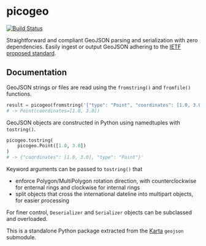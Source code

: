 # picogeo

[![Build Status](https://travis-ci.org/fortyninemaps/picogeojson.svg?branch=master)](https://travis-ci.org/fortyninemaps/picogeojson)

Straightforward and compliant GeoJSON parsing and serialization with zero
dependencies. Easily ingest or output GeoJSON adhering to the
[IETF proposed standard](https://tools.ietf.org/html/rfc7946).

## Documentation

GeoJSON strings or files are read using the `fromstring()` and `fromfile()`
functions.

```python
result = picogeo(fromstring('{"type": "Point", "coordinates": [1.0, 3.0]}'))
# -> Point(coordinates=[1.0, 3.0])
```

GeoJSON objects are constructed in Python using namedtuples with `tostring()`.

```python
picogeo.tostring(
    picogeo.Point([1.0, 3.0])
)
# -> {"coordinates": [1.0, 3.0], "type": "Point"}'
```

Keyword arguments can be passed to `tostring()` that
- enforce Polygon/MultiPolygon rotation direction, with counterclockwise for
  enternal rings and clockwise for internal rings
- split objects that cross the international dateline into multipart objects,
  for easier processing

For finer control, `Deserializer` and `Serializer` objects can be subclassed and
overloaded.

This is a standalone Python package extracted from the
[Karta](https://karta.fortyninemaps.com) `geojson` submodule.
